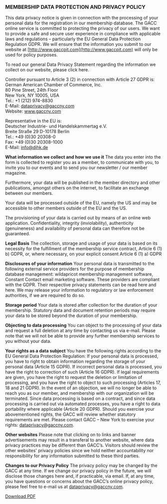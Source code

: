 <style>
tr {
    border-bottom: solid black 2px;
}

td {font-weight: bolder !important; }

.table-sig tr {
    border-bottom: none;
}

@media print {
  .page-break-print {
      page-break-after: always;
      }

  .container {
    width: auto;
  }

  .no-show-print {
      display: none;
  }

    h1 {
    padding-bottom: none; 
}

}

@page {
    { size:8.5in 11in; margin: 10cm }

  .no-show-print {
      display: none;
  }
}
</style>


### MEMBERSHIP DATA PROTECTION AND PRIVACY POLICY

This data privacy notice is given in connection with the processing of your personal data for the
registration in our membership database. The GACC online service is committed to protecting the
privacy of our users. We want to provide a safe and secure user experience in compliance with
applicable laws and regulations – particularly the EU General Data Protection Regulation GDPR.
We will ensure that the information you submit to our website at [http://www.gaccpit.com](http://www.gaccpit.com) will only be used for policy purposes.

To read our general Data Privacy Statement regarding the information we collect on our website,
please click here.

Controller pursuant to Article 3 (2) in connection with Article 27 GDPR is:<br>
German American Chamber of Commerce, Inc.<br>
80 Pine Street, 24th Floor<br>
New York, NY 10005, USA<br>
Tel.: +1 (212) 974-8830<br>
E-Mail: [dataprivacy@gaccny.com](dataprivacy@gaccny.com)<br>
Website: www.gaccny.com<br>

Representative in the EU is:<br>
Deutscher Industrie- und Handelskammertag e.V.<br>
Breite Straße 29 D-10178 Berlin<br>
Tel.: +49 (0)30 20308-0<br>
Fax: +49 (0)30 20308-1000<br>
E-Mail: [info@dihk.de](info@dihk.de)<br>

**What information we collect and how we use it**
The data you enter into the form is collected to register you as a member, to communicate with you, to invite you to our events and to send you our newsletter / our member magazine.

Furthermore, your data will be published in the member directory and other publications, amongst others on the internet, to facilitate an exchange between our members.

Your data will be processed outside of the EU, namely the US and may be accessible to other members outside of the EU and the US.

The provisioning of your data is carried out by means of an online web application. Confidentiality, integrity (inviolability), authenticity (genuineness) and availability of personal data can therefore not
be guaranteed.

**Legal Basis**
The collection, storage and usage of your data is based on its necessity for the fulfillment of the membership service contract, Article 6 (1) b) GDPR, or, where necessary, on your explicit consent Article 6 (1) a) GDPR

**Disclosures of your information**
Your personal data is transmitted to the following external service providers for the purpose of membership database management: wildapricot membership management software, Constant Contact email marketing software. These providers are compliant with the GDPR. Their respective privacy statements can be read here and here. We may release your information to regulatory or law enforcement authorities, if we are required to do so.

**Storage period**
Your data is stored after collection for the duration of your membership. Statutory data and document retention periods may require your data to be stored beyond the duration of your membership.

**Objecting to data processing**
You can object to the processing of your data and request a full deletion at any time by contacting
us via e-mail. Please note that we will not be able to provide any further membership services to
you without your data.

**Your rights as a data subject**
You have the following rights according to the EU General Data Protection Regulation: If your
personal data is processed, you have to right to obtain information regarding the storage of your
personal data (Article 15 GDPR). If incorrect personal data is processed, you have the right to
correction of such (Article 16 GDPR). If legal requirements are given, you have the right to request
the deletion or limitation of processing, and you have the right to object to such processing
(Articles 17, 18 and 21 GDPR). In the event of an objection, we will no longer be able to reach you
as our member, and membership with our organization will be terminated. Since data processing is
based on a contract, and since data processing is carried out via automated processes, you have a
right to data portability where applicable (Article 20 GDPR). Should you exercise your abovementioned rights, the GACC will review whether statutory requirements are met.
Please contact GACC – New York to exercise your rights: dataprivacy@gaccny.com.

**Other websites**
Please note that clicking on to links and banner advertisements may result in a transferal to another website, where data privacy practices may be different than GACC’s. Visitors should review the other websites' privacy policies since we hold neither accountability nor responsibility for any information submitted to these third parties.

**Changes to our Privacy Policy**
The privacy policy may be changed by the GACC at any time. If we change our privacy policy in the future, we will disclose those changes here and, if practicable, via email. If, at any time, you have questions or concerns about the GACC’s online privacy policy, please feel free to e-mail us at [dataprivacy@gaccny.com](dataprivacy@gaccny.com).


<a role="button" href="/assets/docs/GACC Membership Privacy_eng.pdf" target="_blank" class="btn btn-primary btn-sm no-show-print">Download PDF</a>

<div class="page-break-print"></div>